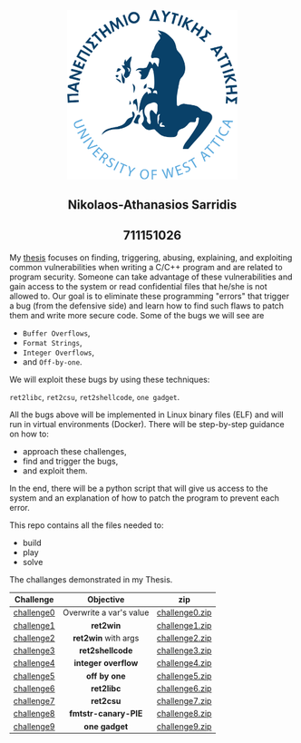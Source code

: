 <p align="center">
<img src="assets/logo.png" alt="drawing" width="300px" />
<h2 align="center"> Nikolaos-Athanasios Sarridis </h2>   
<h2 align="center"> 711151026</h2>
</p>

  My [thesis](https://polynoe.lib.uniwa.gr/xmlui/handle/11400/4148) focuses on finding, triggering, abusing, explaining, and exploiting common vulnerabilities when writing a C/C++ program and are related to program security. Someone can take advantage of these vulnerabilities and gain access to the system or read confidential files that he/she is not allowed to. Our goal is to eliminate these programming "errors" that trigger a bug (from the defensive side) and learn how to find such flaws to patch them and write more secure code.
Some of the bugs we will see are

* `Buffer Overflows`,
* `Format Strings`,
* `Integer Overflows`,
* and `Off-by-one`.

We will exploit these bugs by using these techniques:

`ret2libc`,
`ret2csu`,
`ret2shellcode`,
`one gadget`.

All the bugs above will be implemented in Linux binary files (ELF) and will run in virtual environments (Docker). There will be step-by-step guidance on how to:

* approach these challenges,
* find and trigger the bugs,   
* and exploit them.

In the end, there will be a python script that will give us access to the system and an explanation of how to patch the program to prevent each error.


This repo contains all the files needed to:
* build
* play
* solve

The challanges demonstrated in my Thesis.

| Challenge                  | Objective               | zip                                                   | 
| :---:                      | :---:                   | :---:                                                 |
| [challenge0](./challenge0) | Overwrite a var's value | [challenge0.zip](./challenge0/release/challenge0.zip) |
| [challenge1](./challenge1) | **ret2win**             | [challenge1.zip](./challenge1/release/challenge1.zip) |
| [challenge2](./challenge2) | **ret2win** with args   | [challenge2.zip](./challenge2/release/challenge2.zip) |
| [challenge3](./challenge3) | **ret2shellcode**       | [challenge3.zip](./challenge3/release/challenge3.zip) |
| [challenge4](./challenge4) | **integer overflow**    | [challenge4.zip](./challenge4/release/challenge4.zip) |
| [challenge5](./challenge5) | **off by one**          | [challenge5.zip](./challenge5/release/challenge5.zip) |
| [challenge6](./challenge6) | **ret2libc**            | [challenge6.zip](./challenge6/release/challenge6.zip) |
| [challenge7](./challenge7) | **ret2csu**             | [challenge7.zip](./challenge8/release/challenge7.zip) |
| [challenge8](./challenge8) | **fmtstr-canary-PIE**   | [challenge8.zip](./challenge9/release/challenge8.zip) |
| [challenge9](./challenge9) | **one gadget**          | [challenge9.zip](./challenge9/release/challenge9.zip) |
